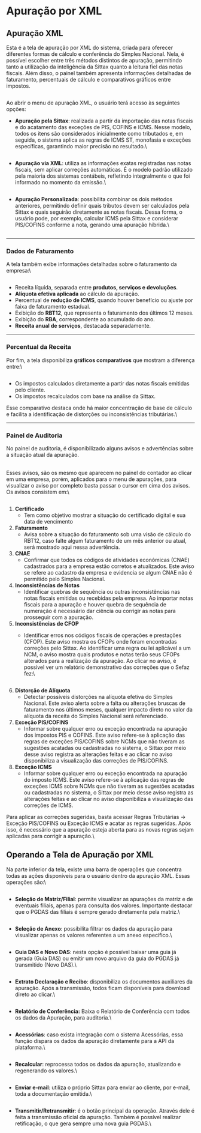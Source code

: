 # Apuração por XML

## Apuração XML

Esta é a tela de apuração por XML do sistema, criada para oferecer diferentes formas de cálculo e conferência do Simples Nacional. Nela, é possível escolher entre três métodos distintos de apuração, permitindo tanto a utilização da inteligência da Sittax quanto a leitura fiel das notas fiscais. Além disso, o painel também apresenta informações detalhadas de faturamento, percentuais de cálculo e comparativos gráficos entre impostos.

<figure><img src="../../.gitbook/assets/image (210).png" alt=""><figcaption></figcaption></figure>

Ao abrir o menu de apuração XML, o usuário terá acesso às seguintes opções:

*   **Apuração pela Sittax**: realizada a partir da importação das notas fiscais e do acatamento das exceções de PIS, COFINS e ICMS. Nesse modelo, todos os itens são considerados inicialmente como tributados e, em seguida, o sistema aplica as regras de ICMS ST, monofasia e exceções específicas, garantindo maior precisão no resultado.\


    <figure><img src="../../.gitbook/assets/image (211).png" alt=""><figcaption></figcaption></figure>
*   **Apuração via XML**: utiliza as informações exatas registradas nas notas fiscais, sem aplicar correções automáticas. É o modelo padrão utilizado pela maioria dos sistemas contábeis, refletindo integralmente o que foi informado no momento da emissão.\


    <figure><img src="../../.gitbook/assets/image (212).png" alt=""><figcaption></figcaption></figure>
*   **Apuração Personalizada**: possibilita combinar os dois métodos anteriores, permitindo definir quais tributos devem ser calculados pela Sittax e quais seguirão diretamente as notas fiscais. Dessa forma, o usuário pode, por exemplo, calcular ICMS pela Sittax e considerar PIS/COFINS conforme a nota, gerando uma apuração híbrida.\


    <figure><img src="../../.gitbook/assets/image (213).png" alt=""><figcaption></figcaption></figure>

***

### Dados de Faturamento

A tela também exibe informações detalhadas sobre o faturamento da empresa:\


<figure><img src="../../.gitbook/assets/image (214).png" alt=""><figcaption></figcaption></figure>

* Receita líquida, separada entre **produtos, serviços e devoluções**.
* **Alíquota efetiva aplicada** ao cálculo da apuração.
* Percentual de **redução de ICMS**, quando houver benefício ou ajuste por faixa de faturamento estadual.
* Exibição do **RBT12**, que representa o faturamento dos últimos 12 meses.
* Exibição do **RBA**, correspondente ao acumulado do ano.
* **Receita anual de serviços**, destacada separadamente.

***

### Percentual da Receita

Por fim, a tela disponibiliza **gráficos comparativos** que mostram a diferença entre:\


<figure><img src="../../.gitbook/assets/image (1) (1) (1) (1) (1) (1) (1) (1) (1) (1) (1) (1).png" alt=""><figcaption></figcaption></figure>

* Os impostos calculados diretamente a partir das notas fiscais emitidas pelo cliente.
* Os impostos recalculados com base na análise da Sittax.

Esse comparativo destaca onde há maior concentração de base de cálculo e facilita a identificação de distorções ou inconsistências tributárias.\


***

### Painel de Auditoria

No painel de auditoria, é disponibilizado alguns avisos e advertências sobre a situação atual da apuração.

\
Esses avisos, são os mesmo que aparecem no painel do contador ao clicar em uma empresa, porém, aplicados para o menu de apurações, para visualizar o aviso por completo basta passar o cursor em cima dos avisos. Os avisos consistem em:\


<figure><img src="../../.gitbook/assets/image (2) (1) (1) (1) (1) (1) (1) (1) (1) (1).png" alt=""><figcaption></figcaption></figure>

1. **Certificado**
   * Tem como objetivo mostrar a situação do certificado digital e sua data de vencimento
2. **Faturamento**
   * Avisa sobre a situação do faturamento sob uma visão de cálculo do RBT12, caso falte algum faturamento de um mês anterior ou atual, será mostrado aqui nessa advertência.
3. **CNAE**
   * Confirmar que todos os códigos de atividades econômicas (CNAE) cadastrados para a empresa estão corretos e atualizados. Este aviso se refere ao cadastro da empresa e evidencia se algum CNAE não é permitido pelo Simples Nacional.
4. **Inconsistências de Notas**
   * Identificar quebras de sequência ou outras inconsistências nas notas fiscais emitidas ou recebidas pela empresa. Ao importar notas fiscais para a apuração e houver quebra de sequência de numeração é necessário dar ciência ou corrigir as notas para prosseguir com a apuração.
5. **Inconsistências de CFOP**
   *   Identificar erros nos códigos fiscais de operações e prestações (CFOP). Este aviso mostra os CFOPs onde foram encontradas correções pelo Sittax. Ao identificar uma regra ou lei aplicável a um NCM, o aviso mostra quais produtos e notas terão seus CFOPs alterados para a realização da apuração. Ao clicar no aviso, é possível ver um relatório demonstrativo das correções que o Sefaz fez:\


       <figure><img src="../../.gitbook/assets/image (33).png" alt=""><figcaption></figcaption></figure>
6. **Distorção de Alíquota**
   * Detectar possíveis distorções na alíquota efetiva do Simples Nacional. Este aviso alerta sobre a falta ou alterações bruscas de faturamento nos últimos meses, qualquer impacto direto no valor da alíquota da receita do Simples Nacional será referenciado.
7. **Exceção PIS/COFINS**
   * Informar sobre qualquer erro ou exceção encontrada na apuração dos impostos PIS e COFINS. Este aviso refere-se à aplicação das regras de exceções PIS/COFINS sobre NCMs que não tiveram as sugestões acatadas ou cadastradas no sistema, o Sittax por meio desse aviso registra as alterações feitas e ao clicar no aviso disponibiliza a visualização das correções de PIS/COFINS.
8. **Exceção ICMS**
   * Informar sobre qualquer erro ou exceção encontrada na apuração do imposto ICMS. Este aviso refere-se à aplicação das regras de exceções ICMS sobre NCMs que não tiveram as sugestões acatadas ou cadastradas no sistema, o Sittax por meio desse aviso registra as alterações feitas e ao clicar no aviso disponibiliza a visualização das correções de ICMS.

Para aplicar as correções sugeridas, basta acessar Regras Tributárias -> Exceção PIS/COFINS ou Exceção ICMS e acatar as regras sugeridas. Após isso, é necessário que a apuração esteja aberta para as novas regras sejam aplicadas para corrigir a apuração.\


## Operando a Tela de Apuração por XML

Na parte inferior da tela, existe uma barra de operações que concentra todas as ações disponíveis para o usuário dentro da apuração XML. Essas operações são:\


<figure><img src="../../.gitbook/assets/image (3) (1) (1) (1) (1) (1).png" alt=""><figcaption></figcaption></figure>

*   **Seleção de Matriz/Filial**: permite visualizar as apurações da matriz e de eventuais filiais, apenas para consulta dos valores. Importante destacar que o PGDAS das filiais é sempre gerado diretamente pela matriz.\


    <figure><img src="../../.gitbook/assets/image (4) (1) (1) (1).png" alt=""><figcaption></figcaption></figure>
*   **Seleção de Anexo**: possibilita filtrar os dados da apuração para visualizar apenas os valores referentes a um anexo específico.\


    <figure><img src="../../.gitbook/assets/image (5) (1) (1).png" alt=""><figcaption></figcaption></figure>
*   **Guia DAS e Novo DAS**: nesta opção é possível baixar uma guia já gerada (Guia DAS) ou emitir um novo arquivo da guia do PGDAS já transmitido (Novo DAS).\


    <figure><img src="../../.gitbook/assets/image (6) (1).png" alt=""><figcaption></figcaption></figure>
*   **Extrato Declaração e Recibo**: disponibiliza os documentos auxiliares da apuração. Após a transmissão, todos ficam disponíveis para download direto ao clicar.\


    <figure><img src="../../.gitbook/assets/image (7) (1).png" alt=""><figcaption></figcaption></figure>
*   **Relatório de Conferência:** Baixa o Relatório de Conferência com todos os dados da Apuração, para auditoria.\


    <figure><img src="../../.gitbook/assets/image (9).png" alt=""><figcaption></figcaption></figure>
*   **Acessórias**: caso exista integração com o sistema Acessórias, essa função dispara os dados da apuração diretamente para a API da plataforma.\


    <figure><img src="../../.gitbook/assets/image (8) (1).png" alt=""><figcaption></figcaption></figure>
*   **Recalcular**: reprocessa todos os dados da apuração, atualizando e regenerando os valores.\


    <figure><img src="../../.gitbook/assets/image (10).png" alt=""><figcaption></figcaption></figure>
*   **Enviar e-mail**: utiliza o próprio Sittax para enviar ao cliente, por e-mail, toda a documentação emitida.\


    <figure><img src="../../.gitbook/assets/image (11).png" alt=""><figcaption></figcaption></figure>
*   **Transmitir/Retransmitir**: é o botão principal da operação. Através dele é feita a transmissão oficial da apuração. Também é possível realizar retificação, o que gera sempre uma nova guia PGDAS.\


    <figure><img src="../../.gitbook/assets/image (12).png" alt=""><figcaption></figcaption></figure>

